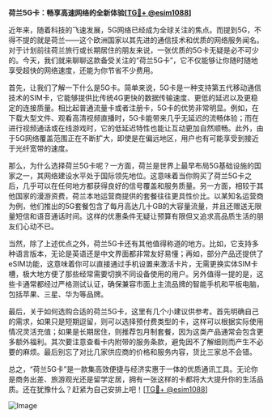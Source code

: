 **荷兰5G卡：畅享高速网络的全新体验[[TG💪+ @esim1088](https://t.me/s/esim1088)]**

近年来，随着科技的飞速发展，5G网络已经成为全球关注的焦点。而提到5G，不得不提的就是荷兰——这个欧洲国家以其先进的通信技术和优质的网络服务闻名。对于计划前往荷兰旅行或长期居住的朋友来说，一张优质的5G卡无疑是必不可少的。今天，我们就来聊聊这款备受关注的“荷兰5G卡”，它不仅能够让你随时随地享受超快的网络速度，还能为你节省不少费用。

首先，让我们了解一下什么是5G卡。简单来说，5G卡是一种支持第五代移动通信技术的SIM卡，它能够提供比传统4G更快的数据传输速度、更低的延迟以及更稳定的连接质量。相比起普通流量卡或者注册卡，5G卡的优势非常明显。例如，在下载大型文件、观看高清视频直播时，5G卡能带来几乎无延迟的流畅体验；而在进行视频通话或在线游戏时，它的低延迟特性也能让互动更加自然顺畅。此外，由于5G网络覆盖范围正在不断扩大，即使是在偏远地区，用户也有可能享受到接近于光纤宽带的速度。

那么，为什么选择荷兰5G卡呢？一方面，荷兰是世界上最早布局5G基础设施的国家之一，其网络建设水平处于国际领先地位。这意味着当你购买了荷兰5G卡之后，几乎可以在任何地方都获得良好的信号覆盖和服务质量。另一方面，相较于其他国家的漫游资费，荷兰本地运营商提供的套餐往往更具性价比。以某知名运营商为例，他们推出的5G套餐包含了每月高达几十GB的大容量流量，并且还赠送无限量短信和语音通话时间。这样的优惠条件无疑让预算有限但又追求高品质生活的朋友们心动不已。

当然，除了上述优点之外，荷兰5G卡还有其他值得称道的地方。比如，它支持多种语言版本，无论是英语还是中文界面都非常友好易懂；再如，部分产品还提供了eSIM功能，这意味着你可以直接通过手机设置来激活卡片，无需更换实体SIM卡槽，极大地方便了那些经常需要切换不同设备使用的用户。另外值得一提的是，这些卡通常都经过严格测试认证，确保兼容市面上主流品牌的智能手机和平板电脑，包括苹果、三星、华为等品牌。

最后，关于如何选购合适的荷兰5G卡，这里有几个小建议供参考。首先明确自己的需求，如果只是短期逗留，则可以选择预付费类型的卡，这样可以根据实际使用情况灵活充值；如果是长期居住，则推荐包月制套餐，因为这类产品通常会包含更多额外福利。其次要注意查看卡内附带的服务条款，避免因不了解细则而产生不必要的麻烦。最后别忘了对比几家供应商的价格和服务内容，货比三家总不会错。

总之，“荷兰5G卡”是一款集高效便捷与经济实惠于一体的优质通讯工具。无论你是商务出差、旅游观光还是留学定居，拥有一张这样的卡都将大大提升你的生活品质。还在犹豫什么？赶紧为自己安排上吧！[[TG💪+ @esim1088](https://t.me/s/esim1088)] 

![Image](https://i.postimg.cc/4NQfJmqS/Snipaste-2025-05-13-00-14-12.png)